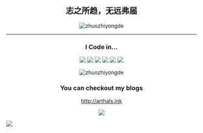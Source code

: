 <div align="center">
  
## 志之所趋，无远弗届


<!-- <p align="center"> -->
<!--   <img src="" width="100%" title="Intro Card" alt="Intro Card"> -->
<!-- </p> -->
<p align="center">
  <img src="https://github-readme-stats.vercel.app/api?username=zhuozhiyongde&show_icons=true&theme=radical&title_color=FFE652&text_color=71DFE7&hide_border=1&border_radius=10" alt="zhuozhiyongde">
  </p>


---
### I Code in...
<img src="https://img.shields.io/badge/-Python-FBC43F?style=flat&logo=python&logoColor=ffffff">    <img src="https://img.shields.io/badge/-C++-FCDD9E?style=flat&logo=cplusplus&logoColor=ffffff">    <img src="https://img.shields.io/badge/-HTML-DADEDF?style=flat&logo=HTML5&logoColor=ffffff">    <img src="https://img.shields.io/badge/-CSS-B8DFD8?style=flat&logo=css3&logoColor=ffffff">    <img src="https://img.shields.io/badge/-JavaScript-B6CBE0?style=flat&logo=JavaScript&logoColor=ffffff">    <img src="https://img.shields.io/badge/-Vue-AEB8D1?style=flat&logo=vue.js&logoColor=ffffff">
<p align="center">
  <img src="https://github-readme-stats.vercel.app/api/top-langs/?username=zhuozhiyongde&layout=compact&hide=html&title_color=FFE652&theme=radical&text_color=71DFE7&hide_border=1&border_radius=10" alt="zhuozhiyongde">
</p>

### You can checkout my blogs
http://arthals.ink
  
  <img src="https://komarev.com/ghpvc/?username=zhuozhiyongde&color=dc143c">
  
  </div>

![](https://hit.yhype.me/github/profile?user_id=36695271)
